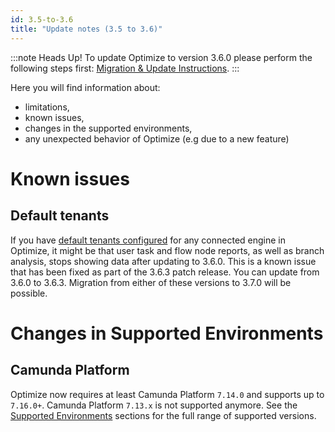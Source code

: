 ```yaml
---
id: 3.5-to-3.6
title: "Update notes (3.5 to 3.6)"
---
```


:::note Heads Up!
To update Optimize to version 3.6.0 please perform the following steps first: [Migration & Update Instructions](./instructions.md).
:::

Here you will find information about:

* limitations,
* known issues,
* changes in the supported environments,
* any unexpected behavior of Optimize (e.g due to a new feature)

# Known issues
## Default tenants
If you have [default tenants configured](../../setup/configuration/#connection-to-camunda-platform) for any connected engine in Optimize,
it might be that user task and flow node reports, as well as branch analysis, stops showing data after updating to 3.6.0. This is a known
issue that has been fixed as part of the 3.6.3 patch release. You can update from 3.6.0 to 3.6.3. Migration from either of these versions to
3.7.0 will be possible.

# Changes in Supported Environments
## Camunda Platform

Optimize now requires at least Camunda Platform `7.14.0` and supports up to `7.16.0+`. Camunda Platform `7.13.x` is not supported anymore. 
See the [Supported Environments](./../../../reference/supported-environments.md/#camunda-bpm-platform) sections for the full range of supported versions.